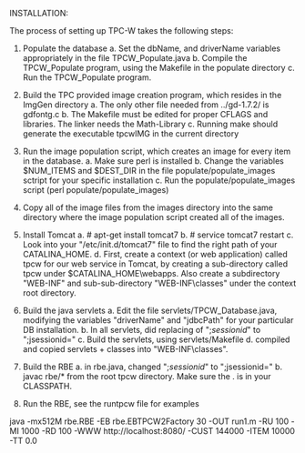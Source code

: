 INSTALLATION:

The process of setting up TPC-W takes the following steps:

1. Populate the database
   a. Set the dbName, and driverName variables appropriately in the file
      TPCW_Populate.java
   b. Compile the TPCW_Populate program, using the Makefile in the populate
      directory
   c. Run the TPCW_Populate program.

2. Build the TPC provided image creation program, which resides in the
   ImgGen directory
   a. The only other file needed from ../gd-1.7.2/ is gdfontg.c
   b. The Makefile must be edited for proper CFLAGS and libraries. The
      linker needs the Math-Library
   c. Running make should generate the executable tpcwIMG in the current
      directory

3. Run the image population script, which creates an image for every item
   in the database.
   a. Make sure perl is installed
   b. Change the variables $NUM_ITEMS and $DEST_DIR in the file 
      populate/populate_images sctript for your specific installation 
   c. Run the populate/populate_images script (perl populate/populate_images)

4. Copy all of the image files from the images directory into the
   same directory where the image population script created all of the
   images.

5. Install Tomcat
   a. # apt-get install tomcat7
   b. # service tomcat7 restart
   c. Look into your "/etc/init.d/tomcat7" file to find the right path of
      your CATALINA_HOME.
   d. First, create a context (or web application) called tpcw for our web
      service in Tomcat, by creating a sub-directory called tpcw under
      $CATALINA_HOME\webapps. Also create a subdirectory "WEB-INF" and
      sub-sub-directory "WEB-INF\classes" under the context root directory.

6. Build the java servlets
   a. Edit the file servlets/TPCW_Database.java, modifying the variables 
      "driverName" and "jdbcPath" for your particular DB installation.
   b. In all servlets, did replacing of ";$sessionid$" to ";jsessionid="
   c. Build the servlets, using servlets/Makefile
   d. compiled and copied servlets + classes into "WEB-INF\classes".

7. Build the RBE
   a. in rbe.java, changed ";$sessionid$" to ";jsessionid="
   b. javac rbe/* from the root tpcw directory. Make sure the . is in your
      CLASSPATH.

8. Run the RBE, see the runtpcw file for examples

java -mx512M rbe.RBE -EB rbe.EBTPCW2Factory 30 -OUT run1.m -RU 100 -MI 1000 -RD 100 -WWW http://localhost:8080/ -CUST 144000 -ITEM 10000 -TT 0.0